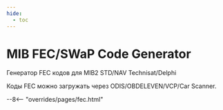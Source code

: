 ```yaml
---
hide:
  - toc
---
```

# MIB FEC/SWaP Code Generator

Генератор FEC кодов для MIB2 STD/NAV Technisat/Delphi

Коды FEC можно загружать через ODIS/OBDELEVEN/VCP/Car Scanner.

--8<-- "overrides/pages/fec.html"
